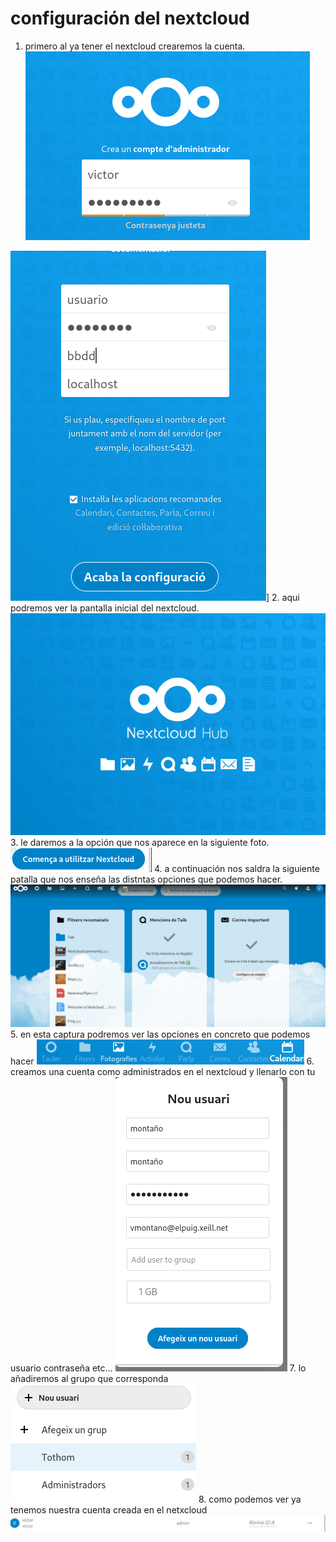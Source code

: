 # configuración del nextcloud

1. primero al ya tener el nextcloud crearemos la cuenta.
![imagen_crearcuenta](caps_mp06/creaciondecuenta1.png)

 ![imagencreacion2](caps_mp06/creacioncuenta2.png)]
2. aqui podremos ver la pantalla inicial del nextcloud.
![imagen_1](/caps_mp06/1.png)
3. le daremos a la opción que nos aparece en la siguiente foto.
![imagen_2](caps_mp06/2.png)
4. a continuación nos saldra la siguiente patalla que nos enseña las distntas opciones que podemos hacer.
![imagen_3](caps_mp06/3.png)
5. en esta captura podremos ver las opciones en concreto que podemos hacer
![imagen_4](caps_mp06/4.png)
6. creamos una cuenta como administrados en el nextcloud y llenarlo con tu usuario contraseña etc...
![imagen_6](caps_mp06/6.png)
7. lo añadiremos al grupo que corresponda
![imagen_7](caps_mp06/7.png)
8. como podemos ver ya tenemos nuestra cuenta creada en el netxcloud
![imagen_8](caps_mp06/8.png)
